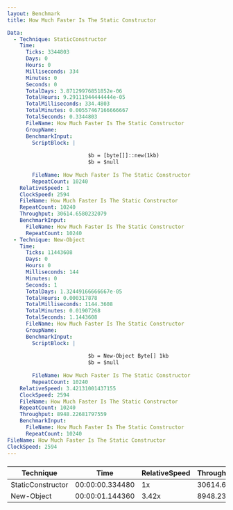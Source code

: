```yaml
---
layout: Benchmark
title: How Much Faster Is The Static Constructor

Data: 
  - Technique: StaticConstructor
    Time: 
      Ticks: 3344803
      Days: 0
      Hours: 0
      Milliseconds: 334
      Minutes: 0
      Seconds: 0
      TotalDays: 3.87129976851852e-06
      TotalHours: 9.29111944444444e-05
      TotalMilliseconds: 334.4803
      TotalMinutes: 0.00557467166666667
      TotalSeconds: 0.3344803
      FileName: How Much Faster Is The Static Constructor
      GroupName: 
      BenchmarkInput: 
        ScriptBlock: |
          
                          $b = [byte[]]::new(1kb)
                          $b = $null
                      
        FileName: How Much Faster Is The Static Constructor
        RepeatCount: 10240
    RelativeSpeed: 1
    ClockSpeed: 2594
    FileName: How Much Faster Is The Static Constructor
    RepeatCount: 10240
    Throughput: 30614.6580232079
    BenchmarkInput: 
      FileName: How Much Faster Is The Static Constructor
      RepeatCount: 10240
  - Technique: New-Object
    Time: 
      Ticks: 11443608
      Days: 0
      Hours: 0
      Milliseconds: 144
      Minutes: 0
      Seconds: 1
      TotalDays: 1.32449166666667e-05
      TotalHours: 0.000317878
      TotalMilliseconds: 1144.3608
      TotalMinutes: 0.01907268
      TotalSeconds: 1.1443608
      FileName: How Much Faster Is The Static Constructor
      GroupName: 
      BenchmarkInput: 
        ScriptBlock: |
          
                          $b = New-Object Byte[] 1kb
                          $b = $null
                      
        FileName: How Much Faster Is The Static Constructor
        RepeatCount: 10240
    RelativeSpeed: 3.42131001437155
    ClockSpeed: 2594
    FileName: How Much Faster Is The Static Constructor
    RepeatCount: 10240
    Throughput: 8948.22681797559
    BenchmarkInput: 
      FileName: How Much Faster Is The Static Constructor
      RepeatCount: 10240
FileName: How Much Faster Is The Static Constructor
ClockSpeed: 2594
---
```



### 


|Technique        |Time           |RelativeSpeed|Throughput|
|-----------------|---------------|-------------|----------|
|StaticConstructor|00:00:00.334480|1x           |30614.66/s|
|New-Object       |00:00:01.144360|3.42x        |8948.23/s |
